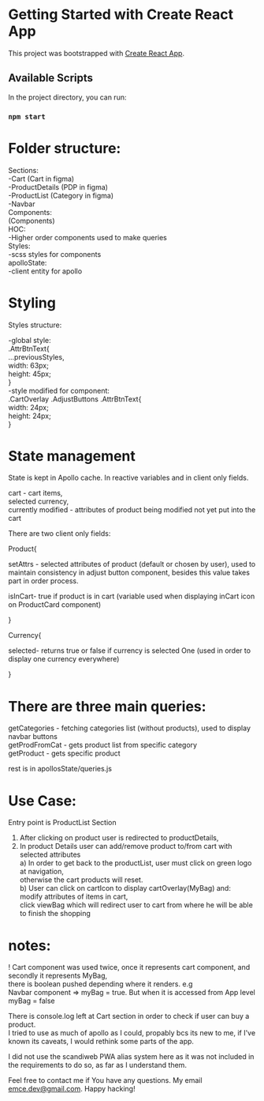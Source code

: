 # Getting Started with Create React App

This project was bootstrapped with [Create React App](https://github.com/facebook/create-react-app).

## Available Scripts

In the project directory, you can run:

### `npm start`

# Folder structure:

Sections:  
-Cart (Cart in figma)  
-ProductDetails (PDP in figma)  
-ProductList (Category in figma)  
-Navbar  
Components:  
(Components)  
HOC:  
-Higher order components used to make queries  
Styles:  
-scss styles for components  
apolloState:  
-client entity for apollo

# Styling

Styles structure:

-global style:  
.AttrBtnText{  
...previousStyles,  
width: 63px;  
height: 45px;  
}  
-style modified for component:  
.CartOverlay .AdjustButtons .AttrBtnText{  
width: 24px;  
height: 24px;  
}

# State management

State is kept in Apollo cache. In reactive variables and in client only fields.

cart - cart items,  
selected currency,  
currently modified - attributes of product being modified not yet put into the cart

There are two client only fields:

Product{

setAttrs - selected attributes of product (default or chosen by user), used to maintain consistency in adjust button component, besides this value takes part in order process.

isInCart- true if product is in cart (variable used when displaying inCart icon on ProductCard component)

}

Currency{

selected- returns true or false if currency is selected One (used in order to display one currency everywhere)

}

# There are three main queries:

getCategories - fetching categories list (without products), used to display navbar buttons  
getProdFromCat - gets product list from specific category  
getProduct - gets specific product

rest is in apollosState/queries.js

# Use Case:

Entry point is ProductList Section

1. After clicking on product user is redirected to productDetails,
2. In product Details user can add/remove product to/from cart with selected attributes  
   a) In order to get back to the productList, user must click on green logo at navigation,  
   otherwise the cart products will reset.  
   b) User can click on cartIcon to display cartOverlay(MyBag) and:  
   modify attributes of items in cart,  
   click viewBag which will redirect user to cart from where he will be able to finish the shopping

# notes:

! Cart component was used twice, once it represents cart component, and secondly it represents MyBag,  
there is boolean pushed depending where it renders. e.g  
Navbar component => myBag = true. But when it is accessed from App level myBag = false

There is console.log left at Cart section in order to check if user can buy a product.  
I tried to use as much of apollo as I could, propably bcs its new to me, if I've known its caveats, I would rethink some parts of the app.

I did not use the scandiweb PWA alias system here as it was not included in the requirements to do so, as far as I understand them.

Feel free to contact me if You have any questions. My email emce.dev@gmail.com.
Happy hacking!
